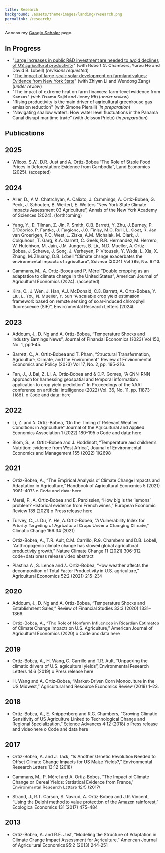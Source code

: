 ```yaml
---
title: Research
background: /assets/theme/images/landing/research.png
permalink: /research/
---
```


Access my [Google Scholar](https://scholar.google.com/citations?user=kEZ0ezkAAAAJ) page.

## In Progress

- "[Large increases in public R&D investment are needed to avoid declines of US agricultural productivity](https://arxiv.org/abs/2405.08159)" (with Robert G. Chambers, Yurou He and David B. Lobell) (*revisions requested*)
- "[The impact of large-scale solar development on farmland values: Evidence from New York State](https://papers.ssrn.com/sol3/papers.cfm?abstract_id=4942012)" (with Zhiyun Li and Wendong Zang) (*under review*)
- "The impact of extreme heat on farm finances: farm-level evidence from Kansas" (with Osama Sajid and Jenny Ifft) (*under review*)
- "Rising productivity is the main driver of agricultural greenhouse gas emission reduction" (with Simone Pieralli) (*in preparation*)
- “Navigating shallow waters: How water level fluctuations in the Panama Canal disrupt maritime trade” (with Jeisson Prieto) (*in preparation*)

## Publications

## 2025

- Wilcox, S.W., D.R. Just and A. Ortiz-Bobea “The Role of Staple Food Prices in Deforestation: Evidence from Cambodia”, Land Economics (2025). (accepted)

## 2024

- Aller, D.,  A.M. Chatrchyan, A. Calixto, J. Cummings, A. Ortiz-Bobea, G. Peck, J. Schouten, B. Weikert, E. Wolters “New York State Climate Impacts Assessment 03 Agriculture”, Annals of the New York Academy of Sciences (2024). (forthcoming) 

- Yang, Y., D. Tilman, Z. Jin, P. Smith, C.B. Barrett, Y. Zhu, J. Burney, P. D’Odorico, P. Fantke, J. Fargione, J.C. Finlay, M.C. Rulli, L. Sloat, K. Jan van Groenigen, P.C. West, L. Ziska, A.M. Michalak, M. Clark, J. Colquhoun, T. Garg, K.A. Garrett, C. Geels, R.R. Hernandez, M. Herrero, W. Hutchison, M. Jain, J.M. Jungers, B. Liu, N.D. Mueller, A. Ortiz-Bobea, J. Schewe, J. Song, J. Verheyen, P. Vitousek, Y. Wada, L. Xia, X. Zhang, M. Zhuang, D.B. Lobell “Climate change exacerbates the environmental impacts of agriculture”, Science (2024) Vol 385, No. 6713.

- Gammans, M., A. Ortiz-Bobea and P. Mérel “Double cropping as an adaptation to climate change in the United States”, American Journal of Agricultural Economics (2024). (accepted)

- Kira, O., J. Wen, J. Han, A.J. McDonald, C.B. Barrett, A. Ortiz-Bobea, Y. Liu, L. You, N. Mueller,  Y. Sun “A scalable crop yield estimation framework based on remote sensing of solar-induced chlorophyll fluorescence (SIF)”, Environmental Research Letters (2024).

## 2023

- Addoum, J., D. Ng and A. Ortiz-Bobea, “Temperature Shocks and Industry Earnings News”, Journal of Financial Economics (2023) Vol 150, No. 1, pp.1-45.

- Barrett, C., A. Ortiz-Bobea and T. Pham, “Structural Transformation, Agriculture, Climate, and the Environment”, Review of Environmental Economics and Policy (2023) Vol 17, No. 2, pp. 195-216.

- Fan, J., J. Bai, Z. Li, A. Ortiz-Bobea and & C.P. Gomes, “A GNN-RNN approach for harnessing geospatial and temporal information: application to crop yield prediction”. In Proceedings of the AAAI conference on artificial intelligence (2022) Vol. 36, No. 11, pp. 11873-11881.
o	Code and data: here

## 2022

- Li, Z. and A. Ortiz-Bobea, “On the Timing of Relevant Weather Conditions in Agriculture” Journal of the Agricultural and Applied Economics Association 1 (2022) 180–195 
o	Code and data: here

- Blom, S., A. Ortiz-Bobea and J. Hoddinott, “Temperature and children’s Nutrition: evidence from West Africa”, Journal of Environmental Economics and Management 155 (2022) 102698

## 2021

- Ortiz-Bobea, A., “The Empirical Analysis of Climate Change Impacts and Adaptation in Agriculture,” Handbook of Agricultural Economics 5 (2021) 3981–4073
o	Code and data: here

- Merél, P., A. Ortiz-Bobea and E. Paroissien, “How big is the ‘lemons’ problem? Historical evidence from French wines,” European Economic Review 138 (2021)
o	Press release here

- Turvey, C., J. Du, Y. He, A. Ortiz-Bobea, “A Vulnerability Index for Priority Targeting of Agricultural Crops Under a Changing Climate,” Climatic Change 166:34 (2021)

- Ortiz-Bobea, A., T.R. Ault, C.M. Carrillo, R.G. Chambers and D.B. Lobell, “Anthropogenic climate change has slowed global agricultural productivity growth,” Nature Climate Change 11 (2021) 306–312
[code+data]() [press release]() [video abstract]()

- Plastina A., S. Lence and A. Ortiz-Bobea, “How weather affects the decomposition of Total Factor Productivity in U.S. agriculture,” Agricultural Economics 52:2 (2021) 215–234

## 2020

- Addoum, J., D. Ng and A. Ortiz-Bobea, “Temperature Shocks and Establishment Sales,” Review of Financial Studies 33:3 (2020) 1331–1366.

- Ortiz-Bobea, A., “The Role of Nonfarm Influences in Ricardian Estimates of Climate Change Impacts on U.S. Agriculture,” American Journal of Agricultural Economics (2020)
o	Code and data here

## 2019

- Ortiz-Bobea, A., H. Wang, C. Carrillo and T.R. Ault, “Unpacking the climatic drivers of U.S. agricultural yields”, Environmental Research Letters 14:6 (2019)
o	Press release here

- H. Wang and A. Ortiz-Bobea, “Market-Driven Corn Monoculture in the US Midwest,” Agricultural and Resource Economics Review (2019) 1–23.

## 2018

- Ortiz-Bobea, A., E. Knippenberg and R.G. Chambers, “Growing Climatic Sensitivity of US Agriculture Linked to Technological Change and Regional Specialization,” Science Advances 4:12 (2018)
o	Press release and video here
o	Code and data here

## 2017

- Ortiz-Bobea, A. and J. Tack, “Is Another Genetic Revolution Needed to Offset Climate Change Impacts for US Maize Yields?,” Environmental Research Letters 13:12 (2018)

- Gammans, M., P. Mérel and A. Ortiz-Bobea, “The Impact of Climate Change on Cereal Yields: Statistical Evidence from France,” Environmental Research Letters 12:5 (2017)

- Strand, J., R.T. Carson, S. Navrud, A. Ortiz-Bobea and J.R. Vincent, “Using the Delphi method to value protection of the Amazon rainforest,” Ecological Economics 131 (2017) 475–484

## 2013

- Ortiz-Bobea, A. and R.E. Just, “Modeling the Structure of Adaptation in Climate Change Impact Assessment for Agriculture,” American Journal of Agricultural Economics 95:2 (2013) 244–251








